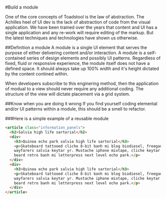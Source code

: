 #Build a module

One of the core concepts of Toadstool is the law of abstraction. The Achilles heel of UI dev is the lack of abstraction of code from the visual application. We have been trained over the years that content and UI has a single application and any re-work will require editing of the markup. But the latest techniques and technologies have shown us otherwise. 

##Definition a module
A module is a single UI element that serves the purpose of either delivering content and/or interaction. A module is a self-contained series of design elements and possibly UI patterns. Regardless of fixed, fluid or responsive experience, the module itself does not have a defined space. It should always take up 100% width and it's height dictated by the content contined within. 

When developers subscribe to this enginering method, then the application of modual to a view should never require any additional coding. The structure of the view will dictate placement via a grid system.  

##Know when you are doing it wrong
If you find yourself coding elemental and/or UI patterns within a module, this should be a smell to refactor. 

###Here is a simple example of a reusable module
```html
<article class="information_panels">
  <h2>Salvia high life sartorial</h2>
  <div>
    <h3>Quinoa echo park salvia high life sartorial</h3>
    <p>Skateboard tattooed cliche 8-bit banh mi blog biodiesel, freegan locavore vice 
    wayfarers salvia keytar yr. Mustache iphone mixtape, cliche keytar vegan blog etsy 
    beard retro banh mi letterpress next level echo park.</p>
  </div>
  <div>
    <h3>Quinoa echo park salvia high life sartorial</h3>
    <p>Skateboard tattooed cliche 8-bit banh mi blog biodiesel, freegan locavore vice 
    wayfarers salvia keytar yr. Mustache iphone mixtape, cliche keytar vegan blog etsy 
    beard retro banh mi letterpress next level echo park.</p>
  </div>
</article>